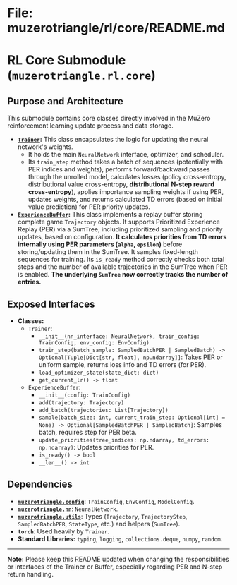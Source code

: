 # File: muzerotriangle/rl/core/README.md
# RL Core Submodule (`muzerotriangle.rl.core`)

## Purpose and Architecture

This submodule contains core classes directly involved in the MuZero reinforcement learning update process and data storage.

-   **[`Trainer`](trainer.py):** This class encapsulates the logic for updating the neural network's weights.
    -   It holds the main `NeuralNetwork` interface, optimizer, and scheduler.
    -   Its `train_step` method takes a batch of sequences (potentially with PER indices and weights), performs forward/backward passes through the unrolled model, calculates losses (policy cross-entropy, distributional value cross-entropy, **distributional N-step reward cross-entropy**), applies importance sampling weights if using PER, updates weights, and returns calculated TD errors (based on initial value prediction) for PER priority updates.
-   **[`ExperienceBuffer`](buffer.py):** This class implements a replay buffer storing complete game `Trajectory` objects. It supports Prioritized Experience Replay (PER) via a SumTree, including prioritized sampling and priority updates, based on configuration. **It calculates priorities from TD errors internally using PER parameters (`alpha`, `epsilon`)** before storing/updating them in the SumTree. It samples fixed-length sequences for training. Its `is_ready` method correctly checks both total steps and the number of available trajectories in the SumTree when PER is enabled. **The underlying `SumTree` now correctly tracks the number of entries.**

## Exposed Interfaces

-   **Classes:**
    -   `Trainer`:
        -   `__init__(nn_interface: NeuralNetwork, train_config: TrainConfig, env_config: EnvConfig)`
        -   `train_step(batch_sample: SampledBatchPER | SampledBatch) -> Optional[Tuple[Dict[str, float], np.ndarray]]`: Takes PER or uniform sample, returns loss info and TD errors (for PER).
        -   `load_optimizer_state(state_dict: dict)`
        -   `get_current_lr() -> float`
    -   `ExperienceBuffer`:
        -   `__init__(config: TrainConfig)`
        -   `add(trajectory: Trajectory)`
        -   `add_batch(trajectories: List[Trajectory])`
        -   `sample(batch_size: int, current_train_step: Optional[int] = None) -> Optional[SampledBatchPER | SampledBatch]`: Samples batch, requires step for PER beta.
        -   `update_priorities(tree_indices: np.ndarray, td_errors: np.ndarray)`: Updates priorities for PER.
        -   `is_ready() -> bool`
        -   `__len__() -> int`

## Dependencies

-   **[`muzerotriangle.config`](../../config/README.md)**: `TrainConfig`, `EnvConfig`, `ModelConfig`.
-   **[`muzerotriangle.nn`](../../nn/README.md)**: `NeuralNetwork`.
-   **[`muzerotriangle.utils`](../../utils/README.md)**: Types (`Trajectory`, `TrajectoryStep`, `SampledBatchPER`, `StateType`, etc.) and helpers (`SumTree`).
-   **`torch`**: Used heavily by `Trainer`.
-   **Standard Libraries:** `typing`, `logging`, `collections.deque`, `numpy`, `random`.

---

**Note:** Please keep this README updated when changing the responsibilities or interfaces of the Trainer or Buffer, especially regarding PER and N-step return handling.